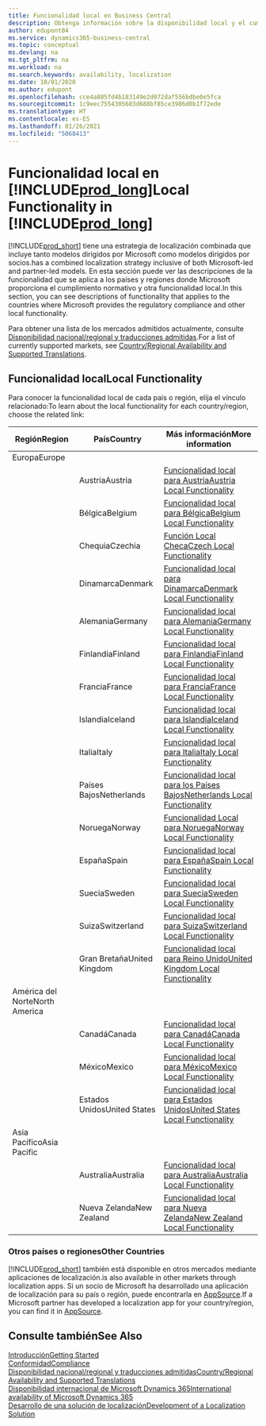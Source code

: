 ```yaml
---
title: Funcionalidad local en Business Central
description: Obtenga información sobre la disponibilidad local y el cumplimiento normativo de Business Central para los países o regiones donde Microsoft proporciona la funcionalidad local.
author: edupont04
ms.service: dynamics365-business-central
ms.topic: conceptual
ms.devlang: na
ms.tgt_pltfrm: na
ms.workload: na
ms.search.keywords: availability, localization
ms.date: 10/01/2020
ms.author: edupont
ms.openlocfilehash: cce4a885fd4b183149e2d072daf556bdbe0e5fca
ms.sourcegitcommit: 1c9eec7554305603d688bf85ce3986d0b1f72ede
ms.translationtype: HT
ms.contentlocale: es-ES
ms.lasthandoff: 01/26/2021
ms.locfileid: "5068413"
---
```

# <a name="local-functionality-in-prod_long"></a><span data-ttu-id="f52a4-103">Funcionalidad local en [!INCLUDE[prod_long](includes/prod_long.md)]</span><span class="sxs-lookup"><span data-stu-id="f52a4-103">Local Functionality in [!INCLUDE[prod_long](includes/prod_long.md)]</span></span>

[!INCLUDE[prod_short](includes/prod_short.md)] <span data-ttu-id="f52a4-104">tiene una estrategia de localización combinada que incluye tanto modelos dirigidos por Microsoft como modelos dirigidos por socios.</span><span class="sxs-lookup"><span data-stu-id="f52a4-104">has a combined localization strategy inclusive of both Microsoft-led and partner-led models.</span></span> <span data-ttu-id="f52a4-105">En esta sección puede ver las descripciones de la funcionalidad que se aplica a los países y regiones donde Microsoft proporciona el cumplimiento normativo y otra funcionalidad local.</span><span class="sxs-lookup"><span data-stu-id="f52a4-105">In this section, you can see descriptions of functionality that applies to the countries where Microsoft provides the regulatory compliance and other local functionality.</span></span>  

<span data-ttu-id="f52a4-106">Para obtener una lista de los mercados admitidos actualmente, consulte [Disponibilidad nacional/regional y traducciones admitidas](/dynamics365/business-central/dev-itpro/compliance/apptest-countries-and-translations?toc=/dynamics365/business-central/toc.json).</span><span class="sxs-lookup"><span data-stu-id="f52a4-106">For a list of currently supported markets, see [Country/Regional Availability and Supported Translations](/dynamics365/business-central/dev-itpro/compliance/apptest-countries-and-translations?toc=/dynamics365/business-central/toc.json).</span></span>  

## <a name="local-functionality"></a><span data-ttu-id="f52a4-107">Funcionalidad local</span><span class="sxs-lookup"><span data-stu-id="f52a4-107">Local Functionality</span></span>

<span data-ttu-id="f52a4-108">Para conocer la funcionalidad local de cada país o región, elija el vínculo relacionado:</span><span class="sxs-lookup"><span data-stu-id="f52a4-108">To learn about the local functionality for each country/region, choose the related link:</span></span>

| <span data-ttu-id="f52a4-109">Región</span><span class="sxs-lookup"><span data-stu-id="f52a4-109">Region</span></span> | <span data-ttu-id="f52a4-110">País</span><span class="sxs-lookup"><span data-stu-id="f52a4-110">Country</span></span> | <span data-ttu-id="f52a4-111">Más información</span><span class="sxs-lookup"><span data-stu-id="f52a4-111">More information</span></span> |
| --- | --- |--- |
| <span data-ttu-id="f52a4-112">Europa</span><span class="sxs-lookup"><span data-stu-id="f52a4-112">Europe</span></span> |  | |
|        | <span data-ttu-id="f52a4-113">Austria</span><span class="sxs-lookup"><span data-stu-id="f52a4-113">Austria</span></span> | [<span data-ttu-id="f52a4-114">Funcionalidad local para Austria</span><span class="sxs-lookup"><span data-stu-id="f52a4-114">Austria Local Functionality</span></span>](localfunctionality/austria/austria-local-functionality.md) |
|        | <span data-ttu-id="f52a4-115">Bélgica</span><span class="sxs-lookup"><span data-stu-id="f52a4-115">Belgium</span></span> | [<span data-ttu-id="f52a4-116">Funcionalidad local para Bélgica</span><span class="sxs-lookup"><span data-stu-id="f52a4-116">Belgium Local Functionality</span></span>](localfunctionality/belgium/belgium-local-functionality.md) |
|        | <span data-ttu-id="f52a4-117">Chequia</span><span class="sxs-lookup"><span data-stu-id="f52a4-117">Czechia</span></span> | [<span data-ttu-id="f52a4-118">Función Local Checa</span><span class="sxs-lookup"><span data-stu-id="f52a4-118">Czech Local Functionality</span></span>](localfunctionality/czech/czech-local-functionality.md) |
|        | <span data-ttu-id="f52a4-119">Dinamarca</span><span class="sxs-lookup"><span data-stu-id="f52a4-119">Denmark</span></span> | [<span data-ttu-id="f52a4-120">Funcionalidad local para Dinamarca</span><span class="sxs-lookup"><span data-stu-id="f52a4-120">Denmark Local Functionality</span></span>](localfunctionality/denmark/denmark-local-functionality.md) |
|        | <span data-ttu-id="f52a4-121">Alemania</span><span class="sxs-lookup"><span data-stu-id="f52a4-121">Germany</span></span> | [<span data-ttu-id="f52a4-122">Funcionalidad local para Alemania</span><span class="sxs-lookup"><span data-stu-id="f52a4-122">Germany Local Functionality</span></span>](localfunctionality/germany/germany-local-functionality.md) |
|        | <span data-ttu-id="f52a4-123">Finlandia</span><span class="sxs-lookup"><span data-stu-id="f52a4-123">Finland</span></span> | [<span data-ttu-id="f52a4-124">Funcionalidad local para Finlandia</span><span class="sxs-lookup"><span data-stu-id="f52a4-124">Finland Local Functionality</span></span>](localfunctionality/finland/finland-local-functionality.md) |
|        | <span data-ttu-id="f52a4-125">Francia</span><span class="sxs-lookup"><span data-stu-id="f52a4-125">France</span></span> | [<span data-ttu-id="f52a4-126">Funcionalidad local para Francia</span><span class="sxs-lookup"><span data-stu-id="f52a4-126">France Local Functionality</span></span>](localfunctionality/france/france-local-functionality.md) |
|        | <span data-ttu-id="f52a4-127">Islandia</span><span class="sxs-lookup"><span data-stu-id="f52a4-127">Iceland</span></span> | [<span data-ttu-id="f52a4-128">Funcionalidad local para Islandia</span><span class="sxs-lookup"><span data-stu-id="f52a4-128">Iceland Local Functionality</span></span>](localfunctionality/iceland/iceland-local-functionality.md) |
|        | <span data-ttu-id="f52a4-129">Italia</span><span class="sxs-lookup"><span data-stu-id="f52a4-129">Italy</span></span> | [<span data-ttu-id="f52a4-130">Funcionalidad local para Italia</span><span class="sxs-lookup"><span data-stu-id="f52a4-130">Italy Local Functionality</span></span>](localfunctionality/italy/italy-local-functionality.md) |
|        | <span data-ttu-id="f52a4-131">Países Bajos</span><span class="sxs-lookup"><span data-stu-id="f52a4-131">Netherlands</span></span> | [<span data-ttu-id="f52a4-132">Funcionalidad local para los Países Bajos</span><span class="sxs-lookup"><span data-stu-id="f52a4-132">Netherlands Local Functionality</span></span>](localfunctionality/netherlands/netherlands-local-functionality.md) |
|        | <span data-ttu-id="f52a4-133">Noruega</span><span class="sxs-lookup"><span data-stu-id="f52a4-133">Norway</span></span> | [<span data-ttu-id="f52a4-134">Funcionalidad Local para Noruega</span><span class="sxs-lookup"><span data-stu-id="f52a4-134">Norway Local Functionality</span></span>](localfunctionality/norway/norway-local-functionality.md) |
|        | <span data-ttu-id="f52a4-135">España</span><span class="sxs-lookup"><span data-stu-id="f52a4-135">Spain</span></span> | [<span data-ttu-id="f52a4-136">Funcionalidad local para España</span><span class="sxs-lookup"><span data-stu-id="f52a4-136">Spain Local Functionality</span></span>](localfunctionality/spain/spain-local-functionality.md) |
|        | <span data-ttu-id="f52a4-137">Suecia</span><span class="sxs-lookup"><span data-stu-id="f52a4-137">Sweden</span></span> | [<span data-ttu-id="f52a4-138">Funcionalidad local para Suecia</span><span class="sxs-lookup"><span data-stu-id="f52a4-138">Sweden Local Functionality</span></span>](localfunctionality/sweden/sweden-local-functionality.md) |
|        | <span data-ttu-id="f52a4-139">Suiza</span><span class="sxs-lookup"><span data-stu-id="f52a4-139">Switzerland</span></span> | [<span data-ttu-id="f52a4-140">Funcionalidad local para Suiza</span><span class="sxs-lookup"><span data-stu-id="f52a4-140">Switzerland Local Functionality</span></span>](localfunctionality/switzerland/switzerland-local-functionality.md) |
|        | <span data-ttu-id="f52a4-141">Gran Bretaña</span><span class="sxs-lookup"><span data-stu-id="f52a4-141">United Kingdom</span></span> | [<span data-ttu-id="f52a4-142">Funcionalidad local para Reino Unido</span><span class="sxs-lookup"><span data-stu-id="f52a4-142">United Kingdom Local Functionality</span></span>](localfunctionality/unitedkingdom/united-kingdom-local-functionality.md) |
| <span data-ttu-id="f52a4-143">América del Norte</span><span class="sxs-lookup"><span data-stu-id="f52a4-143">North America</span></span> |       |  |
|        | <span data-ttu-id="f52a4-144">Canadá</span><span class="sxs-lookup"><span data-stu-id="f52a4-144">Canada</span></span>|[<span data-ttu-id="f52a4-145">Funcionalidad local para Canadá</span><span class="sxs-lookup"><span data-stu-id="f52a4-145">Canada Local Functionality</span></span>](localfunctionality/canada/canada-local-functionality.md) |
|        | <span data-ttu-id="f52a4-146">México</span><span class="sxs-lookup"><span data-stu-id="f52a4-146">Mexico</span></span> | [<span data-ttu-id="f52a4-147">Funcionalidad local para México</span><span class="sxs-lookup"><span data-stu-id="f52a4-147">Mexico Local Functionality</span></span>](localfunctionality/mexico/mexico-local-functionality.md) |
|        | <span data-ttu-id="f52a4-148">Estados Unidos</span><span class="sxs-lookup"><span data-stu-id="f52a4-148">United States</span></span>|[<span data-ttu-id="f52a4-149">Funcionalidad local para Estados Unidos</span><span class="sxs-lookup"><span data-stu-id="f52a4-149">United States Local Functionality</span></span>](localfunctionality/unitedstates/united-states-local-functionality.md) |
| <span data-ttu-id="f52a4-150">Asia Pacífico</span><span class="sxs-lookup"><span data-stu-id="f52a4-150">Asia Pacific</span></span> |       |  |
|        | <span data-ttu-id="f52a4-151">Australia</span><span class="sxs-lookup"><span data-stu-id="f52a4-151">Australia</span></span> | [<span data-ttu-id="f52a4-152">Funcionalidad local para Australia</span><span class="sxs-lookup"><span data-stu-id="f52a4-152">Australia Local Functionality</span></span>](localfunctionality/australia/australia-local-functionality.md) |
|        | <span data-ttu-id="f52a4-153">Nueva Zelanda</span><span class="sxs-lookup"><span data-stu-id="f52a4-153">New Zealand</span></span> | [<span data-ttu-id="f52a4-154">Funcionalidad local para Nueva Zelanda</span><span class="sxs-lookup"><span data-stu-id="f52a4-154">New Zealand Local Functionality</span></span>](localfunctionality/newzealand/new-zealand-local-functionality.md) |

### <a name="other-countries"></a><span data-ttu-id="f52a4-155">Otros países o regiones</span><span class="sxs-lookup"><span data-stu-id="f52a4-155">Other Countries</span></span>

[!INCLUDE[prod_short](includes/prod_short.md)] <span data-ttu-id="f52a4-156">también está disponible en otros mercados mediante aplicaciones de localización.</span><span class="sxs-lookup"><span data-stu-id="f52a4-156">is also available in other markets through localization apps.</span></span> <span data-ttu-id="f52a4-157">Si un socio de Microsoft ha desarrollado una aplicación de localización para su país o región, puede encontrarla en [AppSource](https://go.microsoft.com/fwlink/?linkid=2081646).</span><span class="sxs-lookup"><span data-stu-id="f52a4-157">If a Microsoft partner has developed a localization app for your country/region, you can find it in [AppSource](https://go.microsoft.com/fwlink/?linkid=2081646).</span></span>

## <a name="see-also"></a><span data-ttu-id="f52a4-158">Consulte también</span><span class="sxs-lookup"><span data-stu-id="f52a4-158">See Also</span></span>

[<span data-ttu-id="f52a4-159">Introducción</span><span class="sxs-lookup"><span data-stu-id="f52a4-159">Getting Started</span></span>](product-get-started.md)  
[<span data-ttu-id="f52a4-160">Conformidad</span><span class="sxs-lookup"><span data-stu-id="f52a4-160">Compliance</span></span>](compliance/compliance-overview.md)  
[<span data-ttu-id="f52a4-161">Disponibilidad nacional/regional y traducciones admitidas</span><span class="sxs-lookup"><span data-stu-id="f52a4-161">Country/Regional Availability and Supported Translations</span></span>](/dynamics365/business-central/dev-itpro/compliance/apptest-countries-and-translations?toc=/dynamics365/business-central/toc.json)  
[<span data-ttu-id="f52a4-162">Disponibilidad internacional de Microsoft Dynamics 365</span><span class="sxs-lookup"><span data-stu-id="f52a4-162">International availability of Microsoft Dynamics 365</span></span>](/dynamics365/get-started/availability)  
[<span data-ttu-id="f52a4-163">Desarrollo de una solución de localización</span><span class="sxs-lookup"><span data-stu-id="f52a4-163">Development of a Localization Solution</span></span>](/dynamics365/business-central/dev-itpro/developer/readiness/readiness-develop-localization)  
